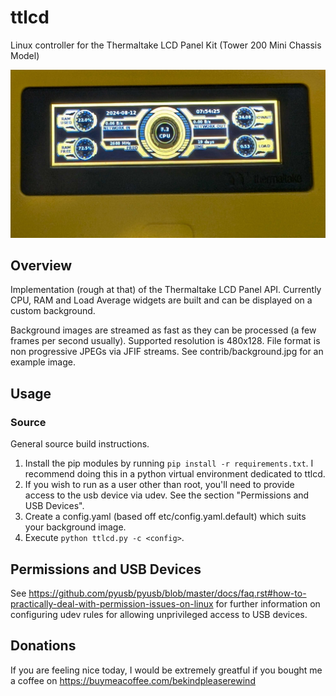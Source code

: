 # ttlcd
Linux controller for the Thermaltake LCD Panel Kit (Tower 200 Mini Chassis Model)

![Thermaltake LCD Panel Kit running ttlcd](https://raw.githubusercontent.com/bekindpleaserewind/ttlcd/main/contrib/ttlcd.jpg)

## Overview
Implementation (rough at that) of the Thermaltake LCD Panel API.  Currently CPU, RAM and Load Average widgets are built and can be displayed on a custom background.

Background images are streamed as fast as they can be processed (a few frames per second usually).  Supported resolution is 480x128.  File format is non progressive JPEGs via JFIF streams. See contrib/background.jpg for an example image.

## Usage
### Source
General source build instructions.

1. Install the pip modules by running ```pip install -r requirements.txt```. I recommend doing this in a python virtual environment dedicated to ttlcd.
2. If you wish to run as a user other than root, you'll need to provide access to the usb device via udev.  See the section "Permissions and USB Devices".
3. Create a config.yaml (based off etc/config.yaml.default) which suits your background image.
3. Execute ```python ttlcd.py -c <config>```.

## Permissions and USB Devices

See https://github.com/pyusb/pyusb/blob/master/docs/faq.rst#how-to-practically-deal-with-permission-issues-on-linux for further information on configuring udev rules for allowing unprivileged access to USB devices.

## Donations

If you are feeling nice today, I would be extremely greatful if you bought me a coffee on https://buymeacoffee.com/bekindpleaserewind
